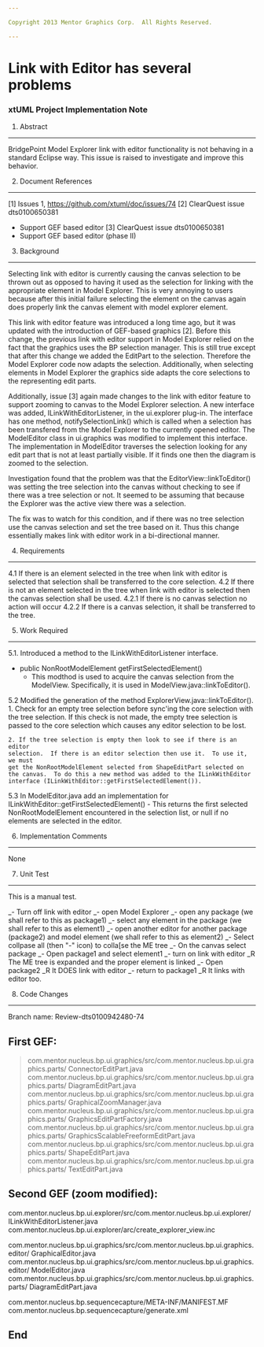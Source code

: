 ```yaml
---

Copyright 2013 Mentor Graphics Corp.  All Rights Reserved.

---
```


# Link with Editor has several problems
### xtUML Project Implementation Note

1. Abstract
-----------
BridgePoint Model Explorer link with editor functionality is not behaving in a
standard Eclipse way. This issue is raised to investigate and improve 
this behavior.


2. Document References
----------------------
[1] Issues 1, https://github.com/xtuml/doc/issues/74
[2] ClearQuest issue dts0100650381
- Support GEF based editor
[3] ClearQuest issue dts0100650381
- Support GEF based editor (phase II)
	

3. Background
-------------
Selecting link with editor is currently causing the canvas selection to be 
thrown out as opposed to having it used as the selection for linking with 
the appropriate element in Model Explorer.  This is very annoying to users 
because after this initial failure selecting the element on the canvas again 
does properly link the canvas element with model explorer element.

This link with editor feature  was introduced a long time ago, but it was 
updated with the introduction of GEF-based graphics [2].  Before this change, 
the previous link with editor support in Model Explorer relied on the fact that
the graphics uses the BP selection manager.  This is still true except that
after this change we added the EditPart to the selection.  Therefore 
the Model Explorer code now adapts the selection.  Additionally, when selecting 
elements in Model Explorer the graphics side adapts the core selections to 
the representing edit parts.

Additionally, issue [3] again made changes to the link with editor feature to
support zooming to canvas to the Model Explorer selection.  A new interface was 
added, ILinkWithEditorListener, in the ui.explorer plug-in. The interface has 
one method, notifySelectionLink() which is called when a selection has been 
transfered from the Model Explorer to the currently opened editor.  The 
ModelEditor class in ui.graphics was modified to implement this interface.  
The implementation in ModelEditor traverses the selection looking
for any edit part that is not at least partially visible.  If it finds one then
the diagram is zoomed to the selection.

Investigation found that the problem was that the EditorView::linkToEditor()
was setting the tree selection into the canvas without checking to see if
there was a tree selection or not.  It seemed to be assuming that because the
Explorer was the active view there was a selection.

The fix was to watch for this condition, and if there was no tree selection 
use the canvas selection and set the tree based on it.  Thus this change 
essentially makes link with editor work in a bi-directional manner.
   
4. Requirements
---------------
4.1 If there is an element selected in the tree when link with editor is 
selected that selection shall be transferred to the core selection.
4.2 If there is not an element selected in the tree when link with editor is 
selected then the canvas selection shall be used.
4.2.1 If there is no canvas selection no action will occur
4.2.2 If there is a canvas selection, it shall be transferred to the tree.

5. Work Required
----------------
5.1. Introduced a method to the ILinkWithEditorListener interface.
- public NonRootModelElement getFirstSelectedElement()
	- This modthod is used to acquire the canvas selection from the ModelView. 
	Specifically, it is used in ModelView.java::linkToEditor().   

5.2 Modified the generation of the method ExplorerView.java::linkToEditor().  
	1. Check for an empty tree selection before sync'ing the core selection
	with the tree selection.  If this check is not made, the empty tree selection 
	is passed to the core selection which causes any editor selection to be lost.
	
	2. If the tree selection is empty then look to see if there is an editor 
	selection.  If there is an editor selection then use it.  To use it, we must 
	get the NonRootModelElement selected from ShapeEditPart selected on
	the canvas.  To do this a new method was added to the ILinkWithEditor 
	interface (ILinkWithEditor::getFirstSelectedElement()).
5.3 In ModelEditor.java add an implementation for ILinkWithEditor::getFirstSelectedElement()
	- This returns the first selected NonRootModelElement encountered in the 
	selection list, or null if no elements are selected in the editor.
	
6. Implementation Comments
--------------------------
None

7. Unit Test
------------
This is a manual test.

_- Turn off link with editor 
_- open Model Explorer
_- open any package (we shall refer to this as package1)
_- select any element in the package (we shall refer to this as element1)
_- open another editor for another package (package2) and  model element (we shall refer to this as element2)
_- Select collpase all (then "-" icon) to colla[se the ME tree
_- On the canvas select package 
_- Open package1 and select element1
_- turn on link with editor
_R The ME tree is expanded and the proper element is linked
_-  Open package2
_R It DOES link with editor
_- return to package1
_R It links with editor too.

8. Code Changes
---------------
Branch name: Review-dts0100942480-74

First GEF:
----------
>com.mentor.nucleus.bp.ui.graphics/src/com.mentor.nucleus.bp.ui.graphics.parts/
    ConnectorEditPart.java
>com.mentor.nucleus.bp.ui.graphics/src/com.mentor.nucleus.bp.ui.graphics.parts/
    DiagramEditPart.java
>com.mentor.nucleus.bp.ui.graphics/src/com.mentor.nucleus.bp.ui.graphics.parts/
    GraphicalZoomManager.java
>com.mentor.nucleus.bp.ui.graphics/src/com.mentor.nucleus.bp.ui.graphics.parts/
    GraphicsEditPartFactory.java
>com.mentor.nucleus.bp.ui.graphics/src/com.mentor.nucleus.bp.ui.graphics.parts/
    GraphicsScalableFreeformEditPart.java
>com.mentor.nucleus.bp.ui.graphics/src/com.mentor.nucleus.bp.ui.graphics.parts/
    ShapeEditPart.java
>com.mentor.nucleus.bp.ui.graphics/src/com.mentor.nucleus.bp.ui.graphics.parts/
    TextEditPart.java
    
Second GEF (zoom modified):
-----------------------------
com.mentor.nucleus.bp.ui.explorer/src/com.mentor.nucleus.bp.ui.explorer/
    ILinkWithEditorListener.java
com.mentor.nucleus.bp.ui.explorer/arc/create_explorer_view.inc

com.mentor.nucleus.bp.ui.graphics/src/com.mentor.nucleus.bp.ui.graphics.editor/
    GraphicalEditor.java
com.mentor.nucleus.bp.ui.graphics/src/com.mentor.nucleus.bp.ui.graphics.editor/
    ModelEditor.java
com.mentor.nucleus.bp.ui.graphics/src/com.mentor.nucleus.bp.ui.graphics.parts/
    DiagramEditPart.java

com.mentor.nucleus.bp.sequencecapture/META-INF/MANIFEST.MF
com.mentor.nucleus.bp.sequencecapture/generate.xml

    
End
---

